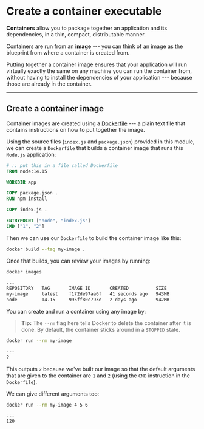 Create a container executable
===

**Containers** allow you to package together an application and its dependencies,
in a thin, compact, distributable manner. 

Containers are run from an **image** --- you can think of an image as the blueprint from
where a container is created from. 

Putting together a container image ensures that your application will run virtually
exactly the same on any machine you can run the container from, without having to
install the dependencies of your application --- because those are already in the
container.

---
## Create a container image

Container images are created using a [Dockerfile][dockerfile] --- a plain text file
that contains instructions on how to put together the image.

Using the source files (`index.js` and `package.json`) provided in this module,
we can create a `Dockerfile` that builds a container image that runs this `Node.js`
application:

```Dockerfile
# :: put this in a file called Dockerfile
FROM node:14.15

WORKDIR app

COPY package.json .
RUN npm install

COPY index.js .

ENTRYPOINT ["node", "index.js"]
CMD ["1", "2"]
```

Then we can use our `Dockerfile` to build the container image like this:
```bash
docker build --tag my-image .
```

Once that builds, you can review your images by running:
```bash
docker images

---
REPOSITORY   TAG       IMAGE ID       CREATED          SIZE
my-image     latest    f172de97aa6f   41 seconds ago   943MB
node         14.15     995ff80c793e   2 days ago       942MB
```

You can create and run a container using any image by:
> **Tip:** The `--rm` flag here tells Docker to delete the container after it is done.
> By default, the container sticks around in a `STOPPED` state.
```bash
docker run --rm my-image

---
2
```

This outputs `2` because we've built our image so that the default arguments that are
given to the container are `1` and `2` (using the `CMD` instruction in the `Dockerfile`).

We can give different arguments too:
```bash
docker run --rm my-image 4 5 6

---
120
```

[dockerfile]: https://docs.docker.com/engine/reference/builder/
